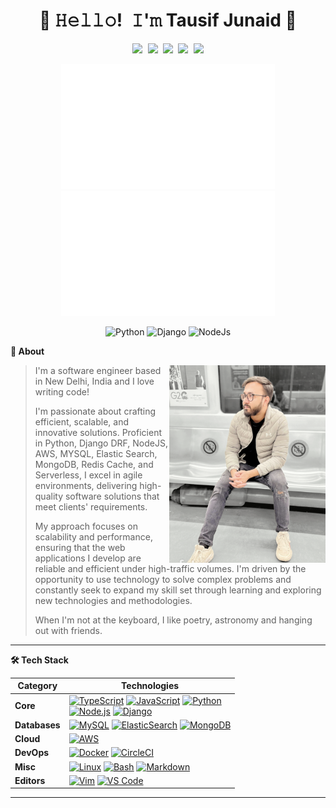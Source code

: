 <!--
**tausiftj/tausiftj** is a ✨ _special_ ✨ repository because its `README.md` (this file) appears on your GitHub profile.

Here are some ideas to get you started:

- 🔭 I’m currently working on ...
- 🌱 I’m currently learning ...
- 👯 I’m looking to collaborate on ...
- 🤔 I’m looking for help with ...
- 💬 Ask me about ...
- 📫 How to reach me: ...
- 😄 Pronouns: ...
- ⚡ Fun fact: ...
-->

<h1 align="center">👋 𝙷𝚎𝚕𝚕𝚘! 𝙸'𝚖 Tausif Junaid 🐍</h1>

<!-- <div align="center">

[![](https://img.shields.io/badge/telegram-D14836?color=2CA5E0&style=for-the-badge&logo=telegram&logoColor=white)](https://t.me/tausiftj)
[![](https://img.shields.io/badge/twitter-%231DA1F2.svg?&style=for-the-badge&logo=twitter&logoColor=white)](https://twitter.com/tausifjunaid)

</div>
 -->
<!-- <p align="center">
  <img height="200" src="https://github-readme-stats.vercel.app/api?username=tausiftj&show_icons=true&theme=cobalt&count_private=true" />
  <img height="200" src="https://github-readme-stats.vercel.app/api/top-langs/?username=tausiftj&show_icons=true&theme=cobalt" />
</p> -->

<p align="center">
   <kbd>
  <a href="https://twitter.com/tausifjunaid" title="Twitter - @tausifjunaid"><img src="https://img.shields.io/badge/-@tausifjunaid-00acee?style=flat&logo=Twitter&logoColor=white" /></a>
  <a href="https://stackoverflow.com/users/14483802/tausif-junaid" title="StackOverflow - Tausif Junaid"><img src="https://img.shields.io/badge/-TausifJunaid-f48225?style=flat&logo=Stackoverflow&logoColor=white" /></a>
  <a href="https://www.linkedin.com/in/tausiftj" title="LinkedIn - Tausif Junaid"><img src="https://img.shields.io/badge/-tausiftj-0072b1?style=flat&logo=Linkedin&logoColor=white" /></a>
  <a href="https://github.com/tausiftj" title="GitHub - @tausiftj"><img src="https://img.shields.io/badge/-TausifTJ-3a3a3a?style=flat&logo=GitHub&logoColor=white" /></a>
  <a href="https://github.com/tausiftj" title="HackerRank - tausiftj"><img src="https://img.shields.io/badge/-tausiftj-000000?style=flat&logo=HackerRank" /></a>
  </kbd>
</p>

<p align="center">
  <img height="200" src="https://github.com/tausiftj/tausiftj/raw/main/assets/overview.svg#gh-dark-mode-only" />
  <img height="200" src="https://github.com/tausiftj/tausiftj/raw/main/assets/languages.svg#gh-dark-mode-only" />
</p>

<div align="center">
  
![Python](https://img.shields.io/badge/-Python-%233776ab?logo=python&style=for-the-badge&logoColor=white)
![Django](https://img.shields.io/badge/-Django-%23092E20?logo=django&style=for-the-badge&logoColor=white)
![NodeJs](https://img.shields.io/badge/-NodeJs-%23eeeeee?logo=nodejs&style=for-the-badge&logoColor=black)

</div>
   
<!-- About Section -->
  <summary><b>👤 About</b></summary>
    <p>
      <img align="right" width="250" src="https://github.com/tausiftj/tausiftj/raw/main/assets/tausiftj-profile-pic.png" alt="Tausif Junaid" />
      
<blockquote>
  
I'm a software engineer based in New Delhi, India and I love writing code!

I'm passionate about crafting efficient, scalable, and innovative solutions. Proficient in Python, Django DRF, NodeJS, AWS, MYSQL, Elastic Search, MongoDB, Redis Cache, and Serverless, I excel in agile environments, delivering high-quality software solutions that meet clients' requirements.

My approach focuses on scalability and performance, ensuring that the web applications I develop are reliable and efficient under high-traffic volumes. I'm driven by the opportunity to use technology to solve complex problems and constantly seek to expand my skill set through learning and exploring new technologies and methodologies.

When I'm not at the keyboard, I like poetry, astronomy and hanging out with friends.

</blockquote>
    
----
  
 </p>

<!-- Tech Stack -->  
  <summary><b>🛠️ Tech Stack</b></summary>
    <p>

| **Category** | **Technologies** |
| - | - |
**Core** | [![TypeScript](https://img.shields.io/static/v1?label=&message=TypeScript&color=3178C6&logo=typescript&logoColor=FFFFFF)](https://www.typescriptlang.org/) [![JavaScript](https://img.shields.io/static/v1?label=&message=JavaScript&color=F7DF1E&logo=javascript&logoColor=FFFFFF)](https://www.javascript.com/) [![Python](https://img.shields.io/static/v1?label=&message=Python&color=3C78A9&logo=python&logoColor=FFFFFF)](https://www.python.org/)<br>[![Node.js](https://img.shields.io/static/v1?label=&message=Node.js&color=339933&logo=nodedotjs&logoColor=FFFFFF)](https://nodejs.org/) [![Django](https://img.shields.io/static/v1?label=&message=Django&color=092e20&logo=django)](https://www.djangoproject.com/)
 **Databases** | [![MySQL](https://img.shields.io/static/v1?label=&message=MySQL&logo=mysql&color=3C78A9&logoColor=F29111)](https://www.mysql.org/) [![ElasticSearch](https://img.shields.io/static/v1?label=&message=ElasticSearch&color=F7DF1E&logo=elasticsearch&logoColor=FFFFFF)](https://www.elastic.co/) [![MongoDB](https://img.shields.io/static/v1?label=&message=MongoDB&logo=mongodb&color=3FA037&logoColor=E8E7D5)](https://www.mongodb.org/)
**Cloud** | [![AWS](https://img.shields.io/static/v1?label=&message=AmazonWebServices&color=000000&logo=AmazonAWS&logoColor=ffffff)](https://aws.amazon.com/)
**DevOps** | [![Docker](https://img.shields.io/static/v1?label=&message=Docker&color=2496ED&logo=docker&logoColor=FFFFFF)](https://docker.com/) [![CircleCI](https://img.shields.io/static/v1?label=&message=CircleCI&color=343434&logo=circleci&logoColor=FFFFFF)](https://circleci.com/)
**Misc** | [![Linux](https://img.shields.io/static/v1?label=&message=Linux&color=FCC624&logo=linux&logoColor=FFFFFF)](https://www.linux.org/) [![Bash](https://img.shields.io/static/v1?label=&message=Bash&color=4EAA25&logo=gnubash&logoColor=FFFFFF)](https://www.gnu.org/software/bash/) [![Markdown](https://img.shields.io/static/v1?label=&message=Markdown&color=000000&logo=markdown&logoColor=FFFFFF)](https://en.wikipedia.org/wiki/Markdown)
**Editors** | [![Vim](https://img.shields.io/static/v1?label=&message=Vim&color=019733&logo=vim&logoColor=FFFFFF)](https://www.vim.org/) [![VS Code](https://img.shields.io/static/v1?label=&message=VS%20Code&color=9013FE&logo=visualstudiocode&logoColor=FFFFFF)](https://code.visualstudio.com/)

----
 </p>
 
